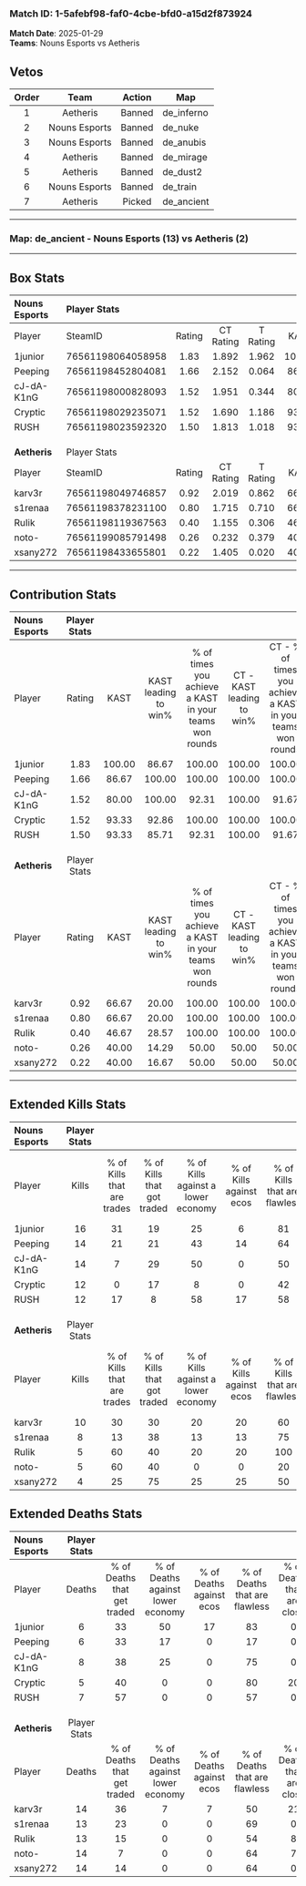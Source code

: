 ### Match ID: 1-5afebf98-faf0-4cbe-bfd0-a15d2f873924  
**Match Date**: 2025-01-29  
**Teams**: Nouns Esports vs Aetheris  

## Vetos  

| Order | Team | Action | Map |
| :---: | :--: | :----: | --- |
| 1 | Aetheris | Banned | de_inferno |
| 2 | Nouns Esports | Banned | de_nuke |
| 3 | Nouns Esports | Banned | de_anubis |
| 4 | Aetheris | Banned | de_mirage |
| 5 | Aetheris | Banned | de_dust2 |
| 6 | Nouns Esports | Banned | de_train |
| 7 | Aetheris | Picked | de_ancient |

---  

### **Map**: de_ancient - Nouns Esports (13) vs Aetheris (2)  
---  

## Box Stats  

| **Nouns Esports** | Player Stats      |        |           |          |        |      |       |         |        |      |     |
| :- | :- | :-: | :-: | :-: | :-: | :-: | :-: | :-: | :-: | :-: | :-: |
| Player            | SteamID           | Rating | CT Rating | T Rating |  KAST  | ADR  | Kills | Assists | Deaths | K/D  | HS% |
| 1junior           | 76561198064058958 |  1.83  |   1.892   |  1.962   | 100.00 | 95.8 |  16   |    4    |   6    | 2.67 | 25  |
| Peeping           | 76561198452804081 |  1.66  |   2.152   |  0.064   | 86.67  | 99.5 |  14   |    8    |   6    | 2.33 | 57  |
| cJ-dA-K1nG        | 76561198000828093 |  1.52  |   1.951   |  0.344   | 80.00  | 96.5 |  14   |    7    |   8    | 1.75 | 42  |
| Cryptic           | 76561198029235071 |  1.52  |   1.690   |  1.186   | 93.33  | 75.4 |  12   |    3    |   5    | 2.40 | 58  |
| RUSH              | 76561198023592320 |  1.50  |   1.813   |  1.018   | 93.33  | 85.3 |  12   |    7    |   7    | 1.71 | 50  |
|                   |                   |        |           |          |        |      |       |         |        |      |     |
|                   |                   |        |           |          |        |      |       |         |        |      |     |
|                   |                   |        |           |          |        |      |       |         |        |      |     |
| **Aetheris**      | Player Stats      |        |           |          |        |      |       |         |        |      |     |
| Player            | SteamID           | Rating | CT Rating | T Rating |  KAST  | ADR  | Kills | Assists | Deaths | K/D  | HS% |
| karv3r            | 76561198049746857 |  0.92  |   2.019   |  0.862   | 66.67  | 84.1 |  10   |    3    |   14   | 0.71 | 60  |
| s1renaa           | 76561198378231100 |  0.80  |   1.715   |  0.710   | 66.67  | 72.0 |   8   |    4    |   13   | 0.62 | 87  |
| RuIik             | 76561198119367563 |  0.40  |   1.155   |  0.306   | 46.67  | 45.5 |   5   |    4    |   13   | 0.38 | 60  |
| noto-             | 76561199085791498 |  0.26  |   0.232   |  0.379   | 40.00  | 37.4 |   5   |    0    |   14   | 0.36 | 40  |
| xsany272          | 76561198433655801 |  0.22  |   1.405   |  0.020   | 40.00  | 38.7 |   4   |    2    |   14   | 0.29 | 50  |
---  

## Contribution Stats  

| **Nouns Esports** | Player Stats |        |                      |                                                        |                           |                                                             |                          |                                                            |
| :- | :-: | :-: | :-: | :-: | :-: | :-: | :-: | :-: |
| Player            |    Rating    |  KAST  | KAST leading to win% | % of times you achieve a KAST in your teams won rounds | CT - KAST leading to win% | CT - % of times you achieve a KAST in your teams won rounds | T - KAST leading to win% | T - % of times you achieve a KAST in your teams won rounds |
| 1junior           |     1.83     | 100.00 |        86.67         |                         100.00                         |          100.00           |                           100.00                            |          33.33           |                           100.00                           |
| Peeping           |     1.66     | 86.67  |        100.00        |                         100.00                         |          100.00           |                           100.00                            |          100.00          |                           100.00                           |
| cJ-dA-K1nG        |     1.52     | 80.00  |        100.00        |                         92.31                          |          100.00           |                            91.67                            |          100.00          |                           100.00                           |
| Cryptic           |     1.52     | 93.33  |        92.86         |                         100.00                         |          100.00           |                           100.00                            |          50.00           |                           100.00                           |
| RUSH              |     1.50     | 93.33  |        85.71         |                         92.31                          |          100.00           |                            91.67                            |          33.33           |                           100.00                           |
|                   |              |        |                      |                                                        |                           |                                                             |                          |                                                            |
|                   |              |        |                      |                                                        |                           |                                                             |                          |                                                            |
|                   |              |        |                      |                                                        |                           |                                                             |                          |                                                            |
| **Aetheris**      | Player Stats |        |                      |                                                        |                           |                                                             |                          |                                                            |
| Player            |    Rating    |  KAST  | KAST leading to win% | % of times you achieve a KAST in your teams won rounds | CT - KAST leading to win% | CT - % of times you achieve a KAST in your teams won rounds | T - KAST leading to win% | T - % of times you achieve a KAST in your teams won rounds |
| karv3r            |     0.92     | 66.67  |        20.00         |                         100.00                         |          100.00           |                           100.00                            |           0.00           |                            0.00                            |
| s1renaa           |     0.80     | 66.67  |        20.00         |                         100.00                         |          100.00           |                           100.00                            |           0.00           |                            0.00                            |
| RuIik             |     0.40     | 46.67  |        28.57         |                         100.00                         |          100.00           |                           100.00                            |           0.00           |                            0.00                            |
| noto-             |     0.26     | 40.00  |        14.29         |                         50.00                          |           50.00           |                            50.00                            |           0.00           |                            0.00                            |
| xsany272          |     0.22     | 40.00  |        16.67         |                         50.00                          |           50.00           |                            50.00                            |           0.00           |                            0.00                            |
---  

## Extended Kills Stats  

| **Nouns Esports** | Player Stats |                            |                            |                                    |                         |                              |                                 |                                       |                    |           |
| :- | :-: | :-: | :-: | :-: | :-: | :-: | :-: | :-: | :-: | :-: |
| Player            |    Kills     | % of Kills that are trades | % of Kills that got traded | % of Kills against a lower economy | % of Kills against ecos | % of Kills that are flawless | % of Kills that are close duels | % of Kills that are assisted by flash | Pistol Round Kills | AWP Kills |
| 1junior           |      16      |             31             |             19             |                 25                 |            6            |              81              |                0                |                   6                   |         2          |     4     |
| Peeping           |      14      |             21             |             21             |                 43                 |           14            |              64              |               14                |                   7                   |         0          |     0     |
| cJ-dA-K1nG        |      14      |             7              |             29             |                 50                 |            0            |              50              |                7                |                   7                   |         2          |     0     |
| Cryptic           |      12      |             0              |             17             |                 8                  |            0            |              42              |                8                |                   0                   |         1          |     0     |
| RUSH              |      12      |             17             |             8              |                 58                 |           17            |              58              |                8                |                  42                   |         2          |     0     |
|                   |              |                            |                            |                                    |                         |                              |                                 |                                       |                    |           |
|                   |              |                            |                            |                                    |                         |                              |                                 |                                       |                    |           |
|                   |              |                            |                            |                                    |                         |                              |                                 |                                       |                    |           |
| **Aetheris**      | Player Stats |                            |                            |                                    |                         |                              |                                 |                                       |                    |           |
| Player            |    Kills     | % of Kills that are trades | % of Kills that got traded | % of Kills against a lower economy | % of Kills against ecos | % of Kills that are flawless | % of Kills that are close duels | % of Kills that are assisted by flash | Pistol Round Kills | AWP Kills |
| karv3r            |      10      |             30             |             30             |                 20                 |           20            |              60              |                0                |                  20                   |         3          |     0     |
| s1renaa           |      8       |             13             |             38             |                 13                 |           13            |              75              |                0                |                   0                   |         2          |     0     |
| RuIik             |      5       |             60             |             40             |                 20                 |           20            |             100              |                0                |                  20                   |         2          |     0     |
| noto-             |      5       |             60             |             40             |                 0                  |            0            |              20              |               20                |                   0                   |         1          |     0     |
| xsany272          |      4       |             25             |             75             |                 25                 |           25            |              50              |                0                |                   0                   |         0          |     0     |
## Extended Deaths Stats  

| **Nouns Esports** | Player Stats |                             |                                   |                          |                               |                            |                           |               |
| :- | :-: | :-: | :-: | :-: | :-: | :-: | :-: | :-: |
| Player            |    Deaths    | % of Deaths that get traded | % of Deaths against lower economy | % of Deaths against ecos | % of Deaths that are flawless | % of Deaths that are close | % of Deaths while blinded | Deaths to AWP |
| 1junior           |      6       |             33              |                50                 |            17            |              83               |             0              |             0             |       0       |
| Peeping           |      6       |             33              |                17                 |            0             |              17               |             0              |             0             |       0       |
| cJ-dA-K1nG        |      8       |             38              |                25                 |            0             |              75               |             0              |            13             |       0       |
| Cryptic           |      5       |             40              |                 0                 |            0             |              80               |             20             |            20             |       0       |
| RUSH              |      7       |             57              |                 0                 |            0             |              57               |             0              |            14             |       0       |
|                   |              |                             |                                   |                          |                               |                            |                           |               |
|                   |              |                             |                                   |                          |                               |                            |                           |               |
|                   |              |                             |                                   |                          |                               |                            |                           |               |
| **Aetheris**      | Player Stats |                             |                                   |                          |                               |                            |                           |               |
| Player            |    Deaths    | % of Deaths that get traded | % of Deaths against lower economy | % of Deaths against ecos | % of Deaths that are flawless | % of Deaths that are close | % of Deaths while blinded | Deaths to AWP |
| karv3r            |      14      |             36              |                 7                 |            7             |              50               |             21             |             7             |       2       |
| s1renaa           |      13      |             23              |                 0                 |            0             |              69               |             0              |             0             |       0       |
| RuIik             |      13      |             15              |                 0                 |            0             |              54               |             8              |            23             |       0       |
| noto-             |      14      |              7              |                 0                 |            0             |              64               |             7              |            14             |       2       |
| xsany272          |      14      |             14              |                 0                 |            0             |              64               |             0              |            14             |       0       |
